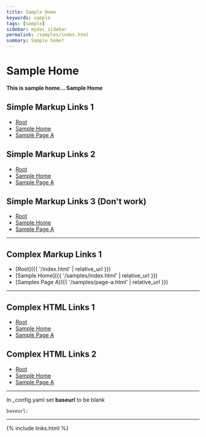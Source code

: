 ```yaml
---
title: Sample Home
keywords: sample
tags: [sample]
sidebar: mydoc_sidebar
permalink: /samples/index.html
summary: Sample home?
---
```


# Sample Home

__This is sample home... Sample Home__


## Simple Markup Links 1

* [Root](../index.html)
* [Sample Home](index.html)
* [Sample Page A](page-a.html)


## Simple Markup Links 2
* [Root](../index.html)
* [Sample Home](./index.html)
* [Sample Page A](./page-a.html)


## Simple Markup Links 3 (Don't work)

* [Root](/index.html)
* [Sample Home](/samples/index.html)
* [Sample Page A](/samples/page-a.html)

---


## Complex Markup Links 1

* [Root]({{ '/index.html' | relative_url }})
* [Sample Home]({{ '/samples/index.html' | relative_url }})
* [Samples Page A]({{ '/samples/page-a.html' | relative_url }})


---

## Complex HTML Links 1

* <a href="{{ 'index.html' | relative_url }}">Root</a>
* <a href="{{ 'samples/index.html' | relative_url }}">Sample Home</a>
* <a href="{{ 'samples/page-a.html' | relative_url }}">Sample Page A</a>

## Complex HTML Links 2

* <a href="{{ '/index.html' | relative_url }}">Root</a>
* <a href="{{ '/samples/index.html' | relative_url }}">Sample Home</a>
* <a href="{{ '/samples/page-a.html' | relative_url }}">Sample Page A</a>

---


In _config.yaml set **baseurl** to be blank

```baseurl:```


---

{% include links.html %}

